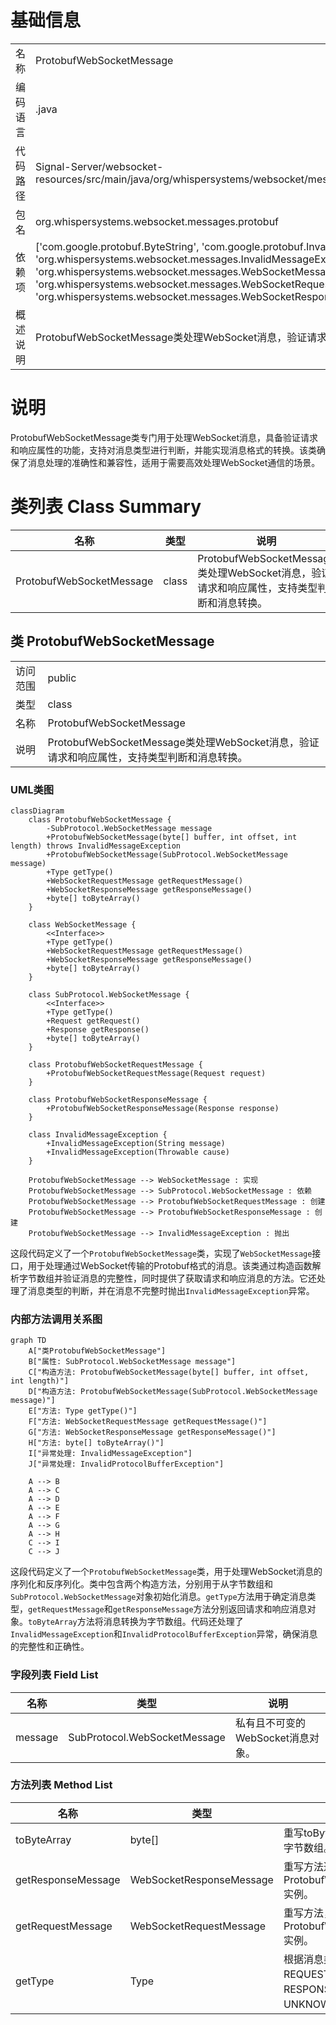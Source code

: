 # 基础信息

|      |      |
|------|------|
| 名称 | ProtobufWebSocketMessage |
| 编码语言 | .java |
| 代码路径 | Signal-Server/websocket-resources/src/main/java/org/whispersystems/websocket/messages/protobuf/ProtobufWebSocketMessage.java |
| 包名 | org.whispersystems.websocket.messages.protobuf |
| 依赖项 | ['com.google.protobuf.ByteString', 'com.google.protobuf.InvalidProtocolBufferException', 'org.whispersystems.websocket.messages.InvalidMessageException', 'org.whispersystems.websocket.messages.WebSocketMessage', 'org.whispersystems.websocket.messages.WebSocketRequestMessage', 'org.whispersystems.websocket.messages.WebSocketResponseMessage'] |
| 概述说明 | ProtobufWebSocketMessage类处理WebSocket消息，验证请求响应，支持类型判断和消息转换。 |

# 说明

ProtobufWebSocketMessage类专门用于处理WebSocket消息，具备验证请求和响应属性的功能，支持对消息类型进行判断，并能实现消息格式的转换。该类确保了消息处理的准确性和兼容性，适用于需要高效处理WebSocket通信的场景。

# 类列表 Class Summary

| 名称   | 类型  | 说明 |
|-------|------|-------------|
| ProtobufWebSocketMessage | class | ProtobufWebSocketMessage类处理WebSocket消息，验证请求和响应属性，支持类型判断和消息转换。 |



## 类 ProtobufWebSocketMessage

|      |      |
|------|------|
| 访问范围 | public |
| 类型 | class |
| 名称 | ProtobufWebSocketMessage |
| 说明 | ProtobufWebSocketMessage类处理WebSocket消息，验证请求和响应属性，支持类型判断和消息转换。 |


### UML类图

```mermaid
classDiagram
    class ProtobufWebSocketMessage {
        -SubProtocol.WebSocketMessage message
        +ProtobufWebSocketMessage(byte[] buffer, int offset, int length) throws InvalidMessageException
        +ProtobufWebSocketMessage(SubProtocol.WebSocketMessage message)
        +Type getType()
        +WebSocketRequestMessage getRequestMessage()
        +WebSocketResponseMessage getResponseMessage()
        +byte[] toByteArray()
    }

    class WebSocketMessage {
        <<Interface>>
        +Type getType()
        +WebSocketRequestMessage getRequestMessage()
        +WebSocketResponseMessage getResponseMessage()
        +byte[] toByteArray()
    }

    class SubProtocol.WebSocketMessage {
        <<Interface>>
        +Type getType()
        +Request getRequest()
        +Response getResponse()
        +byte[] toByteArray()
    }

    class ProtobufWebSocketRequestMessage {
        +ProtobufWebSocketRequestMessage(Request request)
    }

    class ProtobufWebSocketResponseMessage {
        +ProtobufWebSocketResponseMessage(Response response)
    }

    class InvalidMessageException {
        +InvalidMessageException(String message)
        +InvalidMessageException(Throwable cause)
    }

    ProtobufWebSocketMessage --> WebSocketMessage : 实现
    ProtobufWebSocketMessage --> SubProtocol.WebSocketMessage : 依赖
    ProtobufWebSocketMessage --> ProtobufWebSocketRequestMessage : 创建
    ProtobufWebSocketMessage --> ProtobufWebSocketResponseMessage : 创建
    ProtobufWebSocketMessage --> InvalidMessageException : 抛出
```

这段代码定义了一个`ProtobufWebSocketMessage`类，实现了`WebSocketMessage`接口，用于处理通过WebSocket传输的Protobuf格式的消息。该类通过构造函数解析字节数组并验证消息的完整性，同时提供了获取请求和响应消息的方法。它还处理了消息类型的判断，并在消息不完整时抛出`InvalidMessageException`异常。


### 内部方法调用关系图

```mermaid
graph TD
    A["类ProtobufWebSocketMessage"]
    B["属性: SubProtocol.WebSocketMessage message"]
    C["构造方法: ProtobufWebSocketMessage(byte[] buffer, int offset, int length)"]
    D["构造方法: ProtobufWebSocketMessage(SubProtocol.WebSocketMessage message)"]
    E["方法: Type getType()"]
    F["方法: WebSocketRequestMessage getRequestMessage()"]
    G["方法: WebSocketResponseMessage getResponseMessage()"]
    H["方法: byte[] toByteArray()"]
    I["异常处理: InvalidMessageException"]
    J["异常处理: InvalidProtocolBufferException"]

    A --> B
    A --> C
    A --> D
    A --> E
    A --> F
    A --> G
    A --> H
    C --> I
    C --> J
```

这段代码定义了一个`ProtobufWebSocketMessage`类，用于处理WebSocket消息的序列化和反序列化。类中包含两个构造方法，分别用于从字节数组和`SubProtocol.WebSocketMessage`对象初始化消息。`getType`方法用于确定消息类型，`getRequestMessage`和`getResponseMessage`方法分别返回请求和响应消息对象。`toByteArray`方法将消息转换为字节数组。代码还处理了`InvalidMessageException`和`InvalidProtocolBufferException`异常，确保消息的完整性和正确性。

### 字段列表 Field List

| 名称  | 类型  | 说明 |
|-------|-------|------|
| message | SubProtocol.WebSocketMessage | 私有且不可变的WebSocket消息对象。 |

### 方法列表 Method List

| 名称  | 类型  | 说明 |
|-------|-------|------|
| toByteArray | byte[] | 重写toByteArray方法，返回message的字节数组。 |
| getResponseMessage | WebSocketResponseMessage | 重写方法返回ProtobufWebSocketResponseMessage实例。 |
| getRequestMessage | WebSocketRequestMessage | 重写方法，返回ProtobufWebSocketRequestMessage实例。 |
| getType | Type | 根据消息类型和内容返回REQUEST_MESSAGE、RESPONSE_MESSAGE或UNKNOWN_MESSAGE。 |




